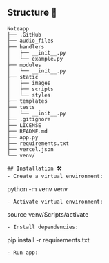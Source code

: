 ## Structure 📂
```
Noteapp
├── .GitHub
├── audio_files	
├── handlers
│   ├── __init__.py
│   └── example.py
├── modules
│   └── __init__.py
├── static
│   ├── images
│   ├── scripts
│   └── styles
├── templates
├── tests
│   └── __init__.py
├── .gitignore
├── LICENSE
├── README.md
├── app.py
├── requirements.txt
├── vercel.json
└── venv/

## Installation 🛠️
- Create a virtual environment:
```
python -m venv venv
```
- Activate virtual environment:
```
source venv/Scripts/activate
```
- Install dependencies:
```
pip install -r requirements.txt
```
- Run app:
```